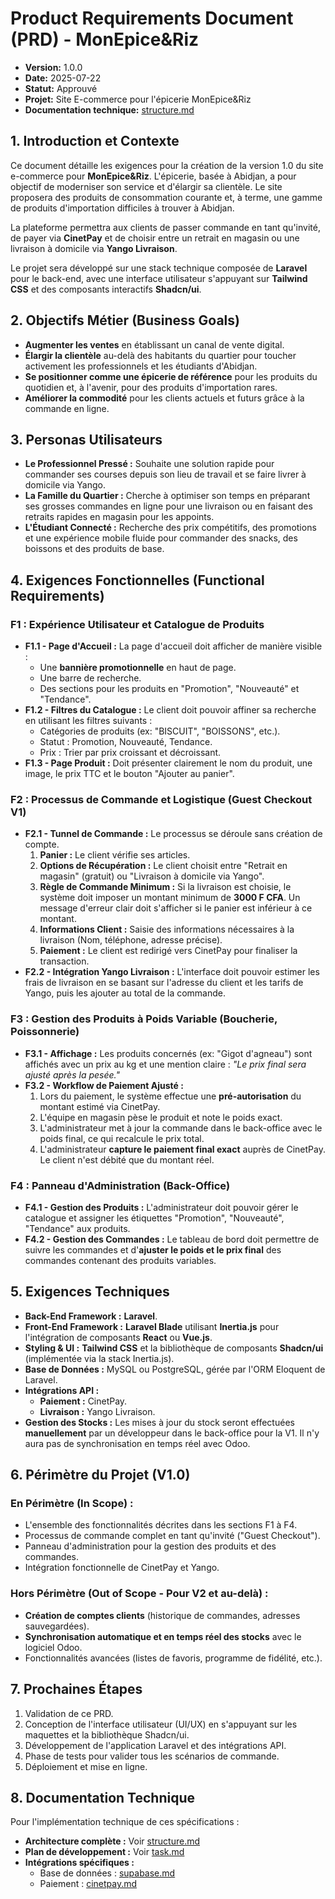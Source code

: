 # Product Requirements Document (PRD) - MonEpice&Riz

* **Version:** 1.0.0
* **Date:** 2025-07-22
* **Statut:** Approuvé
* **Projet:** Site E-commerce pour l'épicerie MonEpice&Riz
* **Documentation technique:** [structure.md](./structure.md)

## 1. Introduction et Contexte
Ce document détaille les exigences pour la création de la version 1.0 du site e-commerce pour **MonEpice&Riz**. L'épicerie, basée à Abidjan, a pour objectif de moderniser son service et d'élargir sa clientèle. Le site proposera des produits de consommation courante et, à terme, une gamme de produits d'importation difficiles à trouver à Abidjan.

La plateforme permettra aux clients de passer commande en tant qu'invité, de payer via **CinetPay** et de choisir entre un retrait en magasin ou une livraison à domicile via **Yango Livraison**.

Le projet sera développé sur une stack technique composée de **Laravel** pour le back-end, avec une interface utilisateur s'appuyant sur **Tailwind CSS** et des composants interactifs **Shadcn/ui**.

## 2. Objectifs Métier (Business Goals)
* **Augmenter les ventes** en établissant un canal de vente digital.
* **Élargir la clientèle** au-delà des habitants du quartier pour toucher activement les professionnels et les étudiants d'Abidjan.
* **Se positionner comme une épicerie de référence** pour les produits du quotidien et, à l'avenir, pour des produits d'importation rares.
* **Améliorer la commodité** pour les clients actuels et futurs grâce à la commande en ligne.

## 3. Personas Utilisateurs
* **Le Professionnel Pressé :** Souhaite une solution rapide pour commander ses courses depuis son lieu de travail et se faire livrer à domicile via Yango.
* **La Famille du Quartier :** Cherche à optimiser son temps en préparant ses grosses commandes en ligne pour une livraison ou en faisant des retraits rapides en magasin pour les appoints.
* **L'Étudiant Connecté :** Recherche des prix compétitifs, des promotions et une expérience mobile fluide pour commander des snacks, des boissons et des produits de base.

## 4. Exigences Fonctionnelles (Functional Requirements)

### F1 : Expérience Utilisateur et Catalogue de Produits
* **F1.1 - Page d'Accueil :** La page d'accueil doit afficher de manière visible :
    * Une **bannière promotionnelle** en haut de page.
    * Une barre de recherche.
    * Des sections pour les produits en "Promotion", "Nouveauté" et "Tendance".
* **F1.2 - Filtres du Catalogue :** Le client doit pouvoir affiner sa recherche en utilisant les filtres suivants :
    * Catégories de produits (ex: "BISCUIT", "BOISSONS", etc.).
    * Statut : Promotion, Nouveauté, Tendance.
    * Prix : Trier par prix croissant et décroissant.
* **F1.3 - Page Produit :** Doit présenter clairement le nom du produit, une image, le prix TTC et le bouton "Ajouter au panier".

### F2 : Processus de Commande et Logistique (Guest Checkout V1)
* **F2.1 - Tunnel de Commande :** Le processus se déroule sans création de compte.
    1.  **Panier :** Le client vérifie ses articles.
    2.  **Options de Récupération :** Le client choisit entre "Retrait en magasin" (gratuit) ou "Livraison à domicile via Yango".
    3.  **Règle de Commande Minimum :** Si la livraison est choisie, le système doit imposer un montant minimum de **3000 F CFA**. Un message d'erreur clair doit s'afficher si le panier est inférieur à ce montant.
    4.  **Informations Client :** Saisie des informations nécessaires à la livraison (Nom, téléphone, adresse précise).
    5.  **Paiement :** Le client est redirigé vers CinetPay pour finaliser la transaction.
* **F2.2 - Intégration Yango Livraison :** L'interface doit pouvoir estimer les frais de livraison en se basant sur l'adresse du client et les tarifs de Yango, puis les ajouter au total de la commande.

### F3 : Gestion des Produits à Poids Variable (Boucherie, Poissonnerie)
* **F3.1 - Affichage :** Les produits concernés (ex: "Gigot d'agneau") sont affichés avec un prix au kg et une mention claire : *"Le prix final sera ajusté après la pesée."*
* **F3.2 - Workflow de Paiement Ajusté :**
    1.  Lors du paiement, le système effectue une **pré-autorisation** du montant estimé via CinetPay.
    2.  L'équipe en magasin pèse le produit et note le poids exact.
    3.  L'administrateur met à jour la commande dans le back-office avec le poids final, ce qui recalcule le prix total.
    4.  L'administrateur **capture le paiement final exact** auprès de CinetPay. Le client n'est débité que du montant réel.

### F4 : Panneau d'Administration (Back-Office)
* **F4.1 - Gestion des Produits :** L'administrateur doit pouvoir gérer le catalogue et assigner les étiquettes "Promotion", "Nouveauté", "Tendance" aux produits.
* **F4.2 - Gestion des Commandes :** Le tableau de bord doit permettre de suivre les commandes et d'**ajuster le poids et le prix final** des commandes contenant des produits variables.

## 5. Exigences Techniques
* **Back-End Framework :** **Laravel**.
* **Front-End Framework :** **Laravel Blade** utilisant **Inertia.js** pour l'intégration de composants **React** ou **Vue.js**.
* **Styling & UI :** **Tailwind CSS** et la bibliothèque de composants **Shadcn/ui** (implémentée via la stack Inertia.js).
* **Base de Données :** MySQL ou PostgreSQL, gérée par l'ORM Eloquent de Laravel.
* **Intégrations API :**
    * **Paiement :** CinetPay.
    * **Livraison :** Yango Livraison.
* **Gestion des Stocks :** Les mises à jour du stock seront effectuées **manuellement** par un développeur dans le back-office pour la V1. Il n'y aura pas de synchronisation en temps réel avec Odoo.

## 6. Périmètre du Projet (V1.0)

### En Périmètre (In Scope) :
* L'ensemble des fonctionnalités décrites dans les sections F1 à F4.
* Processus de commande complet en tant qu'invité ("Guest Checkout").
* Panneau d'administration pour la gestion des produits et des commandes.
* Intégration fonctionnelle de CinetPay et Yango.

### Hors Périmètre (Out of Scope - Pour V2 et au-delà) :
* **Création de comptes clients** (historique de commandes, adresses sauvegardées).
* **Synchronisation automatique et en temps réel des stocks** avec le logiciel Odoo.
* Fonctionnalités avancées (listes de favoris, programme de fidélité, etc.).

## 7. Prochaines Étapes
1.  Validation de ce PRD.
2.  Conception de l'interface utilisateur (UI/UX) en s'appuyant sur les maquettes et la bibliothèque Shadcn/ui.
3.  Développement de l'application Laravel et des intégrations API.
4.  Phase de tests pour valider tous les scénarios de commande.
5.  Déploiement et mise en ligne.

## 8. Documentation Technique

Pour l'implémentation technique de ces spécifications :
- **Architecture complète :** Voir [structure.md](./structure.md)
- **Plan de développement :** Voir [task.md](./task.md)
- **Intégrations spécifiques :**
  - Base de données : [supabase.md](./supabase.md)
  - Paiement : [cinetpay.md](./cinetpay.md)